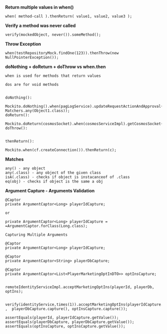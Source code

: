 **Return multiple values in when()**

	when( method-call ).thenReturn( value1, value2, value3 );

**Verify a method was never called**

    verify(mockedObject, never()).someMethod();

**Throw Exception**

	when(testRepositoryMock.findOne(123)).thenThrow(new NullPointerException());


**doNothing + doReturn + doThrow vs when.then**

    when is used for methods that return values

    dos are for void methods


    doNothing():

    Mockito.doNothing().when(pagLogService).updateRequestActionAndApproval( Matchers.any(Object1.class));
    doReturn():

    Mockito.doReturn(cosmosSocket).when(cosmosServiceImpl).getCosmosSocket();
    doThrow():


    thenReturn():

    Mockito.when(cf.createConnection()).thenReturn(c);


**Matches**

	any() - any object
	any(.class) - any object of the given class
	isA(.class) - checks if object is instacanceof of .class
	eq(obj) - checks if object is the same a obj



**Argument Capture - Arguments Validation**

    @Captor
    private ArgumentCaptor<Long> playerIdCapture;

    or

    private ArgumentCaptor<Long> playerIdCapture = =ArgumentCaptor.forClass(Long.class);

    Capturing Multiple Arguments

    @Captor
    private ArgumentCaptor<Long> playerIdCapture;
        
    @Captor
    private ArgumentCaptor<String> playerDbCapture;

    @Captor
    private ArgumentCaptor<List<PlayerMarketingOptInDTO>> optInsCapture;


    remoteIdentityServiceImpl.acceptMarketingOptIns(playerId, playerDb, optIns);
                    
            verify(identityService,times(1)).acceptMarketingOptIns(playerIdCapture.capture() ,  playerDbCapture.capture(), optInsCapture.capture());
            
    assertEquals(playerId, playerIdCapture.getValue());
    assertEquals(playerDbCapture, playerDbCapture.getValue());
    assertEquals(optInsCapture, optInsCapture.getValue());


